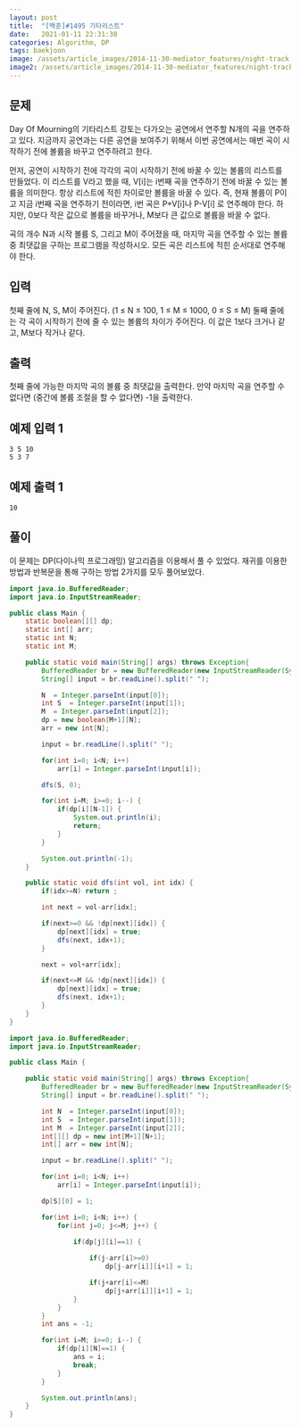 ```yaml
---
layout: post
title:  "[백준]#1495 기타리스트"
date:   2021-01-11 22:31:30
categories: Algorithm, DP
tags: baekjoon
image: /assets/article_images/2014-11-30-mediator_features/night-track.JPG
image2: /assets/article_images/2014-11-30-mediator_features/night-track-mobile.JPG
---
```


문제
--------------------

Day Of Mourning의 기타리스트 강토는 다가오는 공연에서 연주할 N개의 곡을 연주하고 있다. 지금까지 공연과는 다른 공연을 보여주기 위해서 이번 공연에서는 매번 곡이 시작하기 전에 볼륨을 바꾸고 연주하려고 한다.

먼저, 공연이 시작하기 전에 각각의 곡이 시작하기 전에 바꿀 수 있는 볼륨의 리스트를 만들었다. 이 리스트를 V라고 했을 때, V[i]는 i번째 곡을 연주하기 전에 바꿀 수 있는 볼륨을 의미한다. 항상 리스트에 적힌 차이로만 볼륨을 바꿀 수 있다. 즉, 현재 볼륨이 P이고 지금 i번째 곡을 연주하기 전이라면, i번 곡은 P+V[i]나 P-V[i] 로 연주해야 한다. 하지만, 0보다 작은 값으로 볼륨을 바꾸거나, M보다 큰 값으로 볼륨을 바꿀 수 없다.

곡의 개수 N과 시작 볼륨 S, 그리고 M이 주어졌을 때, 마지막 곡을 연주할 수 있는 볼륨 중 최댓값을 구하는 프로그램을 작성하시오. 모든 곡은 리스트에 적힌 순서대로 연주해야 한다.

입력
---------------------------

첫째 줄에 N, S, M이 주어진다. (1 ≤ N ≤ 100, 1 ≤ M ≤ 1000, 0 ≤ S ≤ M) 둘째 줄에는 각 곡이 시작하기 전에 줄 수 있는 볼륨의 차이가 주어진다. 이 값은 1보다 크거나 같고, M보다 작거나 같다.

출력
----------------

첫째 줄에 가능한 마지막 곡의 볼륨 중 최댓값을 출력한다. 만약 마지막 곡을 연주할 수 없다면 (중간에 볼륨 조절을 할 수 없다면) -1을 출력한다.

예제 입력 1 
----------------------

```
3 5 10
5 3 7
```

예제 출력 1 
------------------------

```
10
```

풀이
--------------------------

이 문제는 DP(다이나믹 프로그래밍) 알고리즘을 이용해서 풀 수 있었다. 재귀를 이용한 방법과 반복문을 통해 구하는 방법 2가지를 모두 풀어보았다.

```java
import java.io.BufferedReader;
import java.io.InputStreamReader;

public class Main {
    static boolean[][] dp;
    static int[] arr;
    static int N;
    static int M;

    public static void main(String[] args) throws Exception{
        BufferedReader br = new BufferedReader(new InputStreamReader(System.in));
        String[] input = br.readLine().split(" ");

        N  = Integer.parseInt(input[0]);
        int S  = Integer.parseInt(input[1]);
        M  = Integer.parseInt(input[2]);
        dp = new boolean[M+1][N];
        arr = new int[N];

        input = br.readLine().split(" ");

        for(int i=0; i<N; i++)
            arr[i] = Integer.parseInt(input[i]);

        dfs(S, 0);

        for(int i=M; i>=0; i--) {
            if(dp[i][N-1]) {
                System.out.println(i);
                return;
            }
        }

        System.out.println(-1);
    }

    public static void dfs(int vol, int idx) {
        if(idx>=N) return ;

        int next = vol-arr[idx];

        if(next>=0 && !dp[next][idx]) {
            dp[next][idx] = true;
            dfs(next, idx+1);
        }

        next = vol+arr[idx];

        if(next<=M && !dp[next][idx]) {
            dp[next][idx] = true;
            dfs(next, idx+1);
        }
    }
}
```

```java
import java.io.BufferedReader;
import java.io.InputStreamReader;

public class Main {

    public static void main(String[] args) throws Exception{
        BufferedReader br = new BufferedReader(new InputStreamReader(System.in));
        String[] input = br.readLine().split(" ");

        int N  = Integer.parseInt(input[0]);
        int S  = Integer.parseInt(input[1]);
        int M  = Integer.parseInt(input[2]);
        int[][] dp = new int[M+1][N+1];
        int[] arr = new int[N];

        input = br.readLine().split(" ");

        for(int i=0; i<N; i++)
            arr[i] = Integer.parseInt(input[i]);

        dp[S][0] = 1;

        for(int i=0; i<N; i++) {
            for(int j=0; j<=M; j++) {

                if(dp[j][i]==1) {
                    
                    if(j-arr[i]>=0)
                        dp[j-arr[i]][i+1] = 1;

                    if(j+arr[i]<=M)
                        dp[j+arr[i]][i+1] = 1;
                }
            }
        }
        int ans = -1;

        for(int i=M; i>=0; i--) {
            if(dp[i][N]==1) {
                ans = i;
                break;
            }
        }

        System.out.println(ans);
    }
}
```
